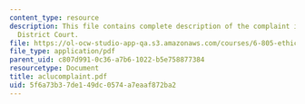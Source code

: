 ```yaml
---
content_type: resource
description: This file contains complete description of the complaint in United States
  District Court.
file: https://ol-ocw-studio-app-qa.s3.amazonaws.com/courses/6-805-ethics-and-the-law-on-the-electronic-frontier-fall-2005/5f6a73b37de149dc0574a7eaaf872ba2_aclucomplaint.pdf
file_type: application/pdf
parent_uid: c807d991-0c36-a7b6-1022-b5e758877384
resourcetype: Document
title: aclucomplaint.pdf
uid: 5f6a73b3-7de1-49dc-0574-a7eaaf872ba2
---
```

